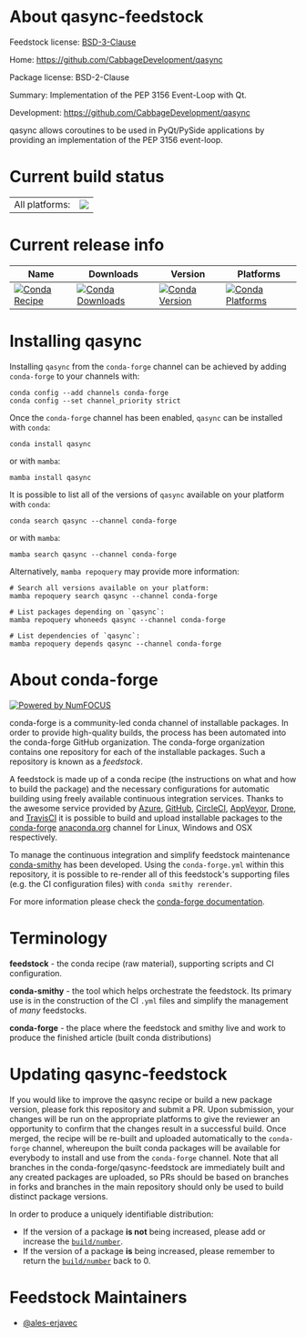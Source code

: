 About qasync-feedstock
======================

Feedstock license: [BSD-3-Clause](https://github.com/conda-forge/qasync-feedstock/blob/main/LICENSE.txt)

Home: https://github.com/CabbageDevelopment/qasync

Package license: BSD-2-Clause

Summary: Implementation of the PEP 3156 Event-Loop with Qt.

Development: https://github.com/CabbageDevelopment/qasync

qasync allows coroutines to be used in PyQt/PySide applications by
providing an implementation of the PEP 3156 event-loop.


Current build status
====================


<table><tr><td>All platforms:</td>
    <td>
      <a href="https://dev.azure.com/conda-forge/feedstock-builds/_build/latest?definitionId=11757&branchName=main">
        <img src="https://dev.azure.com/conda-forge/feedstock-builds/_apis/build/status/qasync-feedstock?branchName=main">
      </a>
    </td>
  </tr>
</table>

Current release info
====================

| Name | Downloads | Version | Platforms |
| --- | --- | --- | --- |
| [![Conda Recipe](https://img.shields.io/badge/recipe-qasync-green.svg)](https://anaconda.org/conda-forge/qasync) | [![Conda Downloads](https://img.shields.io/conda/dn/conda-forge/qasync.svg)](https://anaconda.org/conda-forge/qasync) | [![Conda Version](https://img.shields.io/conda/vn/conda-forge/qasync.svg)](https://anaconda.org/conda-forge/qasync) | [![Conda Platforms](https://img.shields.io/conda/pn/conda-forge/qasync.svg)](https://anaconda.org/conda-forge/qasync) |

Installing qasync
=================

Installing `qasync` from the `conda-forge` channel can be achieved by adding `conda-forge` to your channels with:

```
conda config --add channels conda-forge
conda config --set channel_priority strict
```

Once the `conda-forge` channel has been enabled, `qasync` can be installed with `conda`:

```
conda install qasync
```

or with `mamba`:

```
mamba install qasync
```

It is possible to list all of the versions of `qasync` available on your platform with `conda`:

```
conda search qasync --channel conda-forge
```

or with `mamba`:

```
mamba search qasync --channel conda-forge
```

Alternatively, `mamba repoquery` may provide more information:

```
# Search all versions available on your platform:
mamba repoquery search qasync --channel conda-forge

# List packages depending on `qasync`:
mamba repoquery whoneeds qasync --channel conda-forge

# List dependencies of `qasync`:
mamba repoquery depends qasync --channel conda-forge
```


About conda-forge
=================

[![Powered by
NumFOCUS](https://img.shields.io/badge/powered%20by-NumFOCUS-orange.svg?style=flat&colorA=E1523D&colorB=007D8A)](https://numfocus.org)

conda-forge is a community-led conda channel of installable packages.
In order to provide high-quality builds, the process has been automated into the
conda-forge GitHub organization. The conda-forge organization contains one repository
for each of the installable packages. Such a repository is known as a *feedstock*.

A feedstock is made up of a conda recipe (the instructions on what and how to build
the package) and the necessary configurations for automatic building using freely
available continuous integration services. Thanks to the awesome service provided by
[Azure](https://azure.microsoft.com/en-us/services/devops/), [GitHub](https://github.com/),
[CircleCI](https://circleci.com/), [AppVeyor](https://www.appveyor.com/),
[Drone](https://cloud.drone.io/welcome), and [TravisCI](https://travis-ci.com/)
it is possible to build and upload installable packages to the
[conda-forge](https://anaconda.org/conda-forge) [anaconda.org](https://anaconda.org/)
channel for Linux, Windows and OSX respectively.

To manage the continuous integration and simplify feedstock maintenance
[conda-smithy](https://github.com/conda-forge/conda-smithy) has been developed.
Using the ``conda-forge.yml`` within this repository, it is possible to re-render all of
this feedstock's supporting files (e.g. the CI configuration files) with ``conda smithy rerender``.

For more information please check the [conda-forge documentation](https://conda-forge.org/docs/).

Terminology
===========

**feedstock** - the conda recipe (raw material), supporting scripts and CI configuration.

**conda-smithy** - the tool which helps orchestrate the feedstock.
                   Its primary use is in the construction of the CI ``.yml`` files
                   and simplify the management of *many* feedstocks.

**conda-forge** - the place where the feedstock and smithy live and work to
                  produce the finished article (built conda distributions)


Updating qasync-feedstock
=========================

If you would like to improve the qasync recipe or build a new
package version, please fork this repository and submit a PR. Upon submission,
your changes will be run on the appropriate platforms to give the reviewer an
opportunity to confirm that the changes result in a successful build. Once
merged, the recipe will be re-built and uploaded automatically to the
`conda-forge` channel, whereupon the built conda packages will be available for
everybody to install and use from the `conda-forge` channel.
Note that all branches in the conda-forge/qasync-feedstock are
immediately built and any created packages are uploaded, so PRs should be based
on branches in forks and branches in the main repository should only be used to
build distinct package versions.

In order to produce a uniquely identifiable distribution:
 * If the version of a package **is not** being increased, please add or increase
   the [``build/number``](https://docs.conda.io/projects/conda-build/en/latest/resources/define-metadata.html#build-number-and-string).
 * If the version of a package **is** being increased, please remember to return
   the [``build/number``](https://docs.conda.io/projects/conda-build/en/latest/resources/define-metadata.html#build-number-and-string)
   back to 0.

Feedstock Maintainers
=====================

* [@ales-erjavec](https://github.com/ales-erjavec/)

